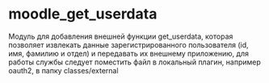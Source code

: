 # moodle_get_userdata
Модуль для добавления внешней функции get_userdata, которая позволяет извлекать данные зарегистрированного пользователя (id, имя, фамилию и отдел) и передавать их внешнему приложению, для работы службы следует поместить файл в локальный плагин, например oauth2, в папку classes/external
